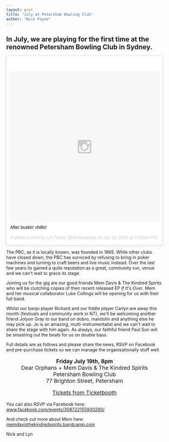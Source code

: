 ```yaml
---
layout: post
title: "July at Petersham Bowling Club"
author: "Nick Payne"
---
```


## In July, we are playing for the first time at the renowned Petersham Bowling Club in Sydney.

<div style="margin-bottom: 1em;">

<blockquote class="instagram-media" data-instgrm-captioned data-instgrm-version="4" style=" background:#FFF; border:0; border-radius:3px; box-shadow:0 0 1px 0 rgba(0,0,0,0.5),0 1px 10px 0 rgba(0,0,0,0.15); margin: 1px; max-width:658px; padding:0; width:99.375%; width:-webkit-calc(100% - 2px); width:calc(100% - 2px);"><div style="padding:8px;"> <div style=" background:#F8F8F8; line-height:0; margin-top:40px; padding:50% 0; text-align:center; width:100%;"> <div style=" background:url(data:image/png;base64,iVBORw0KGgoAAAANSUhEUgAAACwAAAAsCAMAAAApWqozAAAAGFBMVEUiIiI9PT0eHh4gIB4hIBkcHBwcHBwcHBydr+JQAAAACHRSTlMABA4YHyQsM5jtaMwAAADfSURBVDjL7ZVBEgMhCAQBAf//42xcNbpAqakcM0ftUmFAAIBE81IqBJdS3lS6zs3bIpB9WED3YYXFPmHRfT8sgyrCP1x8uEUxLMzNWElFOYCV6mHWWwMzdPEKHlhLw7NWJqkHc4uIZphavDzA2JPzUDsBZziNae2S6owH8xPmX8G7zzgKEOPUoYHvGz1TBCxMkd3kwNVbU0gKHkx+iZILf77IofhrY1nYFnB/lQPb79drWOyJVa/DAvg9B/rLB4cC+Nqgdz/TvBbBnr6GBReqn/nRmDgaQEej7WhonozjF+Y2I/fZou/qAAAAAElFTkSuQmCC); display:block; height:44px; margin:0 auto -44px; position:relative; top:-22px; width:44px;"></div></div> <p style=" margin:8px 0 0 0; padding:0 4px;"> <a href="https://instagram.com/p/UqdaSqLzXf/" style=" color:#000; font-family:Arial,sans-serif; font-size:14px; font-style:normal; font-weight:normal; line-height:17px; text-decoration:none; word-wrap:break-word;" target="_top">After buskin&#39; chillin&#39;</a></p> <p style=" color:#c9c8cd; font-family:Arial,sans-serif; font-size:14px; line-height:17px; margin-bottom:0; margin-top:8px; overflow:hidden; padding:8px 0 7px; text-align:center; text-overflow:ellipsis; white-space:nowrap;">A photo posted by Lyn Taylor (@lyniemaree) on <time style=" font-family:Arial,sans-serif; font-size:14px; line-height:17px;" datetime="2013-01-19T11:20:00+00:00">Jan 19, 2013 at 3:20am PST</time></p></div></blockquote>

</div>

<script async defer src="//platform.instagram.com/en_US/embeds.js"></script>

<p>The PBC, as it is locally known, was founded in 1865. While other clubs have closed down, the PBC has surviced by refusing to bring in poker machines and turning to craft beers and live music instead. Over the last few years its gained a quite reputation as a great, community run, venue and we can't wait to grace its stage.</p>
<p>Joining us for the gig are our good friends Mem Davis &amp; The Kindred Spirits who will be clutching copies of their recent released EP <em>If It's Over</em>. Mem and her musical collaborator Luke Collings will be opening for us with their full band.</p>
<p>Whilst our banjo player Richard and our fiddle player Carlyn are away this month (festivals and community work in NT), we'll be welcoming another friend Jolyon Gray to our band on dobro, mandolin and anything else he may pick up. Jo is an amazing, multi-instrumentalist and we can't wait to share the stage with him again. As always, our faithful friend Paul Sun will be smashing out the beats for us on double bass.</p>
<p>Full details are as follows and please share the news, RSVP on Facebook and pre-purchase tickets so we can manage the organisationally stuff well.</p>
<p style="text-align: center; font-size: 1.25em;"><strong>Friday July 19th, 8pm</strong><br /> Dear Orphans + Mem Davis &amp; The Kindred Spirits<br /> Petersham Bowling Club<br /> 77 Brighton Street, Petersham</p>
<p style="text-align: center; font-size: 1.25em;"><a class="external" href="http://events.ticketbooth.com.au/event/Dear-Orphans-at-PBC" target="_blank">Tickets from Ticketbooth</a></p>
<p>You can also RSVP via Facebook here: <a class="external" href="https://www.facebook.com/events/308722155930280/" target="_blank">www.facebook.com/events/308722155930280/</a></p>
<p>And check out more about Mem here: <a class="external" href="http://memdavisthekindredspirits.bandcamp.com/" target="_blank">memdavisthekindredspirits.bandcamp.com</a></p>
<p>Nick and Lyn</p>
